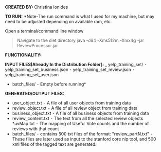 __CREATED BY:__ Christina Ionides

__TO RUN:__ *Note-The run command is what I used for my machine, but may need to be
adjusted depending on available ram, etc.

Open a terminal/command line window
> Navigate to the diet directory
> java -d64 -Xms512m -Xmx4g -jar ReviewProcessor.jar


__FUNCTIONALITY:__


__INPUT FILES[Already In the Distribution Folder]:__
_ yelp_training_set/
⁃ yelp_training_set_business.json
⁃ yelp_training_set_review.json
⁃ yelp_training_set_user.json
- batch_files/
⁃ Empty before running*

__GENERATED/OUTPUT FILES:__
* user_object.txt
⁃ A file of all user objects from training data
* review_object.txt
⁃ A file of all review object from training data
* business_object.txt
⁃ A file of all business objects from training data
* review_content.txt
⁃ The text from all the selected review objects
*uvMap.txt
⁃ The mapping of Useful Vote counts and the number of reviews with
that count
* batch_files/
⁃ contains 500 txt files of the format: "review_partN.txt"
⁃ These files are later used as input to the stanford core nlp tool, and
500 xml files of the tagged text are generated.
